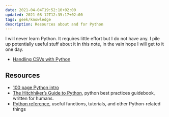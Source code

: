 ```yaml
---
date: 2021-04-04T19:52:10+02:00
updated: 2021-08-12T12:35:17+02:00
tags: geek/knowledge
description: Resources about and for Python
---
```

I will never learn Python. It requires little effort but I do not have any. I pile up potentially useful stuff about it in this note, in the vain hope I will get to it one day.

- [Handling CSVs with Python](https://dev.to/fpcorso/python-101-reading-from-and-writing-to-csv-files-in-python-2i2i 'Python 101: Reading From and Writing to CSV Files')

## Resources

- [100 page Python intro](https://learnbyexample.github.io/100_page_python_intro/ '100 page Python intro')
- [The Hitchhiker’s Guide to Python](https://docs.python-guide.org/ 'The Hitchhiker’s Guide to Python'), python best practices guidebook, written for humans.
- [Python reference](https://github.com/rasbt/python_reference 'python-reference on GitHub'), useful functions, tutorials, and other Python-related things 